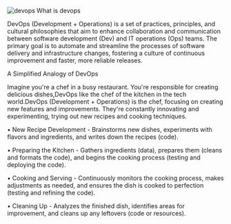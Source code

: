 ![devops](https://github.com/damithaDananjaya17/DevOps/assets/159267886/9348cf97-cc05-41a0-af98-37a42e2137fa)
What is devops 

DevOps (Development + Operations) is a set of practices, principles, and cultural philosophies that aim to enhance collaboration and communication between software development (Dev) and IT operations (Ops) teams. The primary goal is to automate and streamline the processes of software delivery and infrastructure changes, fostering a culture of continuous improvement and faster, more reliable releases.

A Simplified Analogy of DevOps

Imagine you're a chef in a busy restaurant. You're responsible for creating delicious dishes,DevOps like the chef of the kitchen in the tech world.DevOps (Development + Operations) is the chef, focusing on creating new features and improvements. They're constantly innovating and experimenting, trying out new recipes and cooking techniques.

•	New Recipe Development - 
       Brainstorms new dishes, experiments with flavors and ingredients, and writes down the recipes (code).


•	Preparing the Kitchen - 
      Gathers ingredients (data), prepares them (cleans and formats the code), and begins the cooking process (testing and deploying the code).
   

•	Cooking and Serving - 
     Continuously monitors the cooking process, makes adjustments as needed, and  ensures the dish is cooked to perfection (testing and refining the code).


•	Cleaning Up - 
     Analyzes the finished dish, identifies areas for improvement, and cleans up any leftovers (code or resources).

